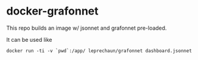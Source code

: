# docker-grafonnet

This repo builds an image w/ jsonnet and grafonnet pre-loaded.

It can be used like 

```
docker run -ti -v `pwd`:/app/ leprechaun/grafonnet dashboard.jsonnet
```
